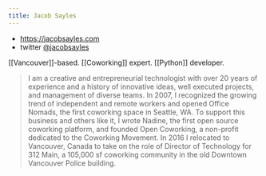 ```yaml
---
title: Jacob Sayles
---
```


* https://jacobsayles.com
* twitter [@jacobsayles](https://twitter.com/JacobSayles)

[[Vancouver]]-based. [[Coworking]] expert. [[Python]] developer.

> I am a creative and entrepreneurial technologist with over 20 years of experience and a history of innovative ideas, well executed projects, and management of diverse teams. In 2007, I recognized the growing trend of independent and remote workers and opened Office Nomads, the first coworking space in Seattle, WA. To support this business and others like it, I wrote Nadine, the first open source coworking platform, and founded Open Coworking, a non-profit dedicated to the Coworking Movement. In 2016 I relocated to Vancouver, Canada to take on the role of Director of Technology for 312 Main, a 105,000 sf coworking community in the old Downtown Vancouver Police building.